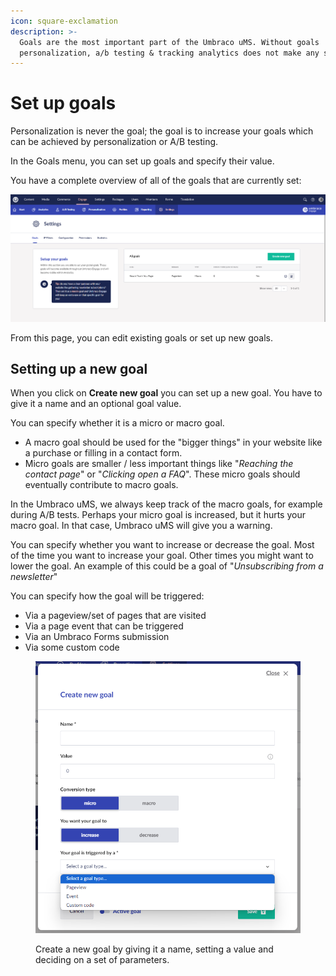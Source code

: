 ```yaml
---
icon: square-exclamation
description: >-
  Goals are the most important part of the Umbraco uMS. Without goals
  personalization, a/b testing & tracking analytics does not make any sense.
---
```


# Set up goals

Personalization is never the goal; the goal is to increase your goals which can be achieved by personalization or A/B testing.

In the Goals menu, you can set up goals and specify their value.

You have a complete overview of all of the goals that are currently set:

![Find the Settings dashboard in the Enage section of the backoffice.](../../.gitbook/assets/engage-settings-overview-of-goals.png)

From this page, you can edit existing goals or set up new goals.

## Setting up a new goal

When you click on **Create new goal** you can set up a new goal. You have to give it a name and an optional goal value.

You can specify whether it is a micro or macro goal.

* A macro goal should be used for the "bigger things" in your website like a purchase or filling in a contact form.
* Micro goals are smaller / less important things like "_Reaching the contact page_" or "_Clicking open a FAQ_". These micro goals should eventually contribute to macro goals.

In the Umbraco uMS, we always keep track of the macro goals, for example during A/B tests. Perhaps your micro goal is increased, but it hurts your macro goal. In that case, Umbraco uMS will give you a warning.

You can specify whether you want to increase or decrease the goal. Most of the time you want to increase your goal. Other times you might want to lower the goal. An example of this could be a goal of "_Unsubscribing from a newsletter_"

You can specify how the goal will be triggered:

* Via a pageview/set of pages that are visited
* Via a page event that can be triggered
* Via an Umbraco Forms submission
* Via some custom code

<figure><img src="../../.gitbook/assets/engage-settings-setup-new-goal.png" alt=""><figcaption><p>Create a new goal by giving it a name, setting a value and deciding on a set of parameters.</p></figcaption></figure>

